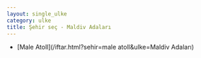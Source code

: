 ```yaml
---
layout: single_ulke
category: ulke
title: Şehir seç - Maldiv Adaları
---
```

* [Male Atoll](/iftar.html?sehir=male atoll&ulke=Maldiv Adaları)
